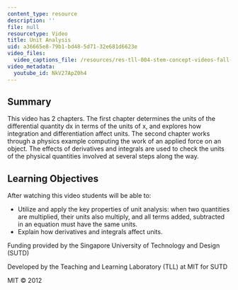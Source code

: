 ```yaml
---
content_type: resource
description: ''
file: null
resourcetype: Video
title: Unit Analysis
uid: a36665e8-79b1-bd48-5d71-32e681d6623e
video_files:
  video_captions_file: /resources/res-tll-004-stem-concept-videos-fall-2013/videos/problem-solving/unit-analysis/NkV27ApZ0h4.vtt
video_metadata:
  youtube_id: NkV27ApZ0h4
---
```


Summary
-------

This video has 2 chapters. The first chapter determines the units of the differential quantity dx in terms of the units of x, and explores how integration and differentiation affect units. The second chapter works through a physics example computing the work of an applied force on an object. The effects of derivatives and integrals are used to check the units of the physical quantities involved at several steps along the way.

Learning Objectives
-------------------

After watching this video students will be able to:

*   Utilize and apply the key properties of unit analysis: when two quantities are multiplied, their units also multiply, and all terms added, subtracted in an equation must have the same units.
*   Explain how derivatives and integrals affect units.

Funding provided by the Singapore University of Technology and Design (SUTD)

Developed by the Teaching and Learning Laboratory (TLL) at MIT for SUTD

MIT © 2012